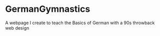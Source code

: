# GermanGymnastics
A webpage I create to teach the Basics of German with a 90s throwback web design
